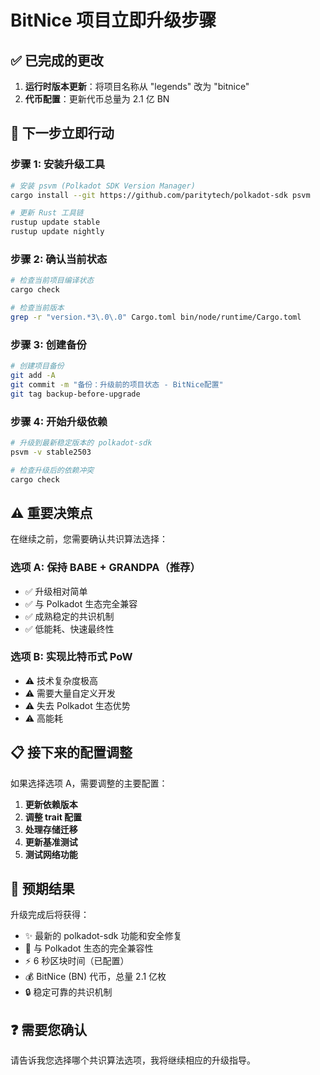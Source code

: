 # BitNice 项目立即升级步骤

## ✅ 已完成的更改

1. **运行时版本更新**：将项目名称从 "legends" 改为 "bitnice"
2. **代币配置**：更新代币总量为 2.1 亿 BN

## 🚀 下一步立即行动

### 步骤 1: 安装升级工具
```bash
# 安装 psvm (Polkadot SDK Version Manager)
cargo install --git https://github.com/paritytech/polkadot-sdk psvm

# 更新 Rust 工具链
rustup update stable
rustup update nightly
```

### 步骤 2: 确认当前状态
```bash
# 检查当前项目编译状态
cargo check

# 检查当前版本
grep -r "version.*3\.0\.0" Cargo.toml bin/node/runtime/Cargo.toml
```

### 步骤 3: 创建备份
```bash
# 创建项目备份
git add -A
git commit -m "备份：升级前的项目状态 - BitNice配置"
git tag backup-before-upgrade
```

### 步骤 4: 开始升级依赖
```bash
# 升级到最新稳定版本的 polkadot-sdk
psvm -v stable2503

# 检查升级后的依赖冲突
cargo check
```

## ⚠️ 重要决策点

在继续之前，您需要确认共识算法选择：

### 选项 A: 保持 BABE + GRANDPA（推荐）
- ✅ 升级相对简单
- ✅ 与 Polkadot 生态完全兼容
- ✅ 成熟稳定的共识机制
- ✅ 低能耗、快速最终性

### 选项 B: 实现比特币式 PoW
- ⚠️ 技术复杂度极高
- ⚠️ 需要大量自定义开发
- ⚠️ 失去 Polkadot 生态优势
- ⚠️ 高能耗

## 📋 接下来的配置调整

如果选择选项 A，需要调整的主要配置：

1. **更新依赖版本**
2. **调整 trait 配置**
3. **处理存储迁移**
4. **更新基准测试**
5. **测试网络功能**

## 🎯 预期结果

升级完成后将获得：
- ✨ 最新的 polkadot-sdk 功能和安全修复
- 🔗 与 Polkadot 生态的完全兼容性
- ⚡ 6 秒区块时间（已配置）
- 💰 BitNice (BN) 代币，总量 2.1 亿枚
- 🔒 稳定可靠的共识机制

## ❓ 需要您确认

请告诉我您选择哪个共识算法选项，我将继续相应的升级指导。 